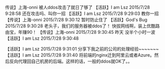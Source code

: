 传说】上海-onni
被人ddos攻击了就日了够了
【活跃】I am Lsz 2015/7/28 9:28:58
还在攻击吗、叫你一招
【活跃】I am Lsz 2015/7/28 9:29:03
教你一招
【传说】上海-onni 2015/7/28 9:30:12
暂时防止住了
【活跃】God's Bug 2015/7/28 9:30:28
老头子，我们的服务器被ddos了！
快拔网线啊，装上优酷路由宝，年赚90！
【传说】上海-onni 2015/7/28 9:30:45
昨天 没半个小时一波
【活跃】I am Lsz 2015/7/28 9:30:48

【活跃】I am Lsz 2015/7/28 9:31:01
分享下我之前的公司的处理经验~~~~~~~
【活跃】I am Lsz 2015/7/28 9:31:40
将前端的nginx迁到阿里云或者Azure。然后反向代理回自己机房的后端。这样的话，一般的ddos就OK了。。